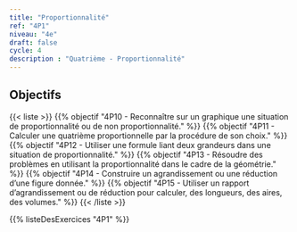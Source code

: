 ```yaml
---
title: "Proportionnalité"
ref: "4P1"
niveau: "4e"
draft: false
cycle: 4
description : "Quatrième - Proportionnalité"
---
```



<h2 class="ui horizontal divider header">Objectifs</h2>

{{< liste >}}
	{{% objectif "4P10 - Reconnaître sur un graphique une situation de proportionnalité ou de non proportionnalité." %}}
	{{% objectif "4P11 - Calculer une quatrième proportionnelle par la procédure de son choix." %}}
	{{% objectif "4P12 - Utiliser une formule liant deux grandeurs dans une situation de proportionnalité." %}}
	{{% objectif "4P13 - Résoudre des problèmes en utilisant la proportionnalité dans le cadre de la géométrie." %}}
	{{% objectif "4P14 - Construire un agrandissement ou une réduction d’une figure donnée." %}}
	{{% objectif "4P15 - Utiliser un rapport d’agrandissement ou de réduction pour calculer, des longueurs, des aires, des volumes." %}}
{{< /liste >}}


{{% listeDesExercices "4P1" %}}
